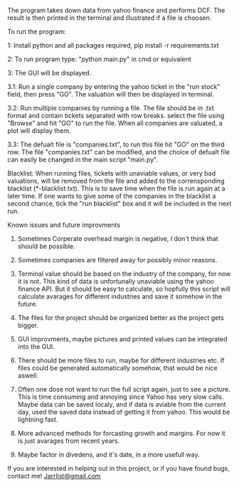 The program takes down data from yahoo finance and performs DCF. 
The result is then printed in the terminal and illustrated if a file is choosen. 

To run the program:

1: Install python and all packages required, pip install -r requirements.txt

2: To run program type: "python main.py" in cmd or equivalent 

3: The GUI will be displayed. 

3.1: Run a single company by entering the yahoo ticket in the "run stock" field, then press "GO". 
The valuation will then be displayed in terminal. 

3.2: Run multiple companies by running a file. The file should be in .txt format and contain tickets 
separated with row breaks. select the file using "Browse" and hit "GO" to run the file. When 
all companies are valuated, a plot will display them. 

3.3: The defualt file is "companies.txt", to run this file hit "GO" on the third row. 
The file "companies.txt" can be modified, and the choice of defualt file can easily 
be changed in the main script "main.py".


Blacklist: When running files, tickets with unaviable values, or very bad valuations, will be removed from the file and added to the corrensponding blacklist (*-blacklist.txt). This is to save time when the file is run again at a later time. If one wants to give some of the companies in the blacklist a second chance, tick the "run blacklist" box and it will be included in the next run.  



Known issues and future improvments

1. Sometimes Corperate overhead margin is negative, I don't think that should be possible. 

2. Sometimes companies are filtered away for possibly minor reasons. 

3. Terminal value should be based on the industry of the company, for now it is not. This kind of data is unfortunally unaviable using the yahoo finance API. But it should be easy to calculate, so hopfully this script will calculate avarages for different industries and save it somehow in the future.

4. The files for the project should be organized better as the project gets bigger.  

5. GUI improvments, maybe pictures and printed values can be integrated into the GUI. 

6. There should be more files to run, maybe for different industries etc. If files could be generated automatically somehow, that would be nice aswell. 

7. Often one dose not want to run the full script again, just to see a picture. This is time consuming and annoying since Yahoo has very slow calls. Maybe data can be saved localy, and if data is aviable from the current day, used the saved data instead of getting it from yahoo. This would be lightning fast. 

8. More advanced methods for forcasting growth and margins. For now it is just avarages from recent years. 

9. Maybe factor in divedens, and it's date, in a more usefull way.    



If you are interested in helping out in this project, or if you have found bugs, contact me! Jarrlist@gmail.com
